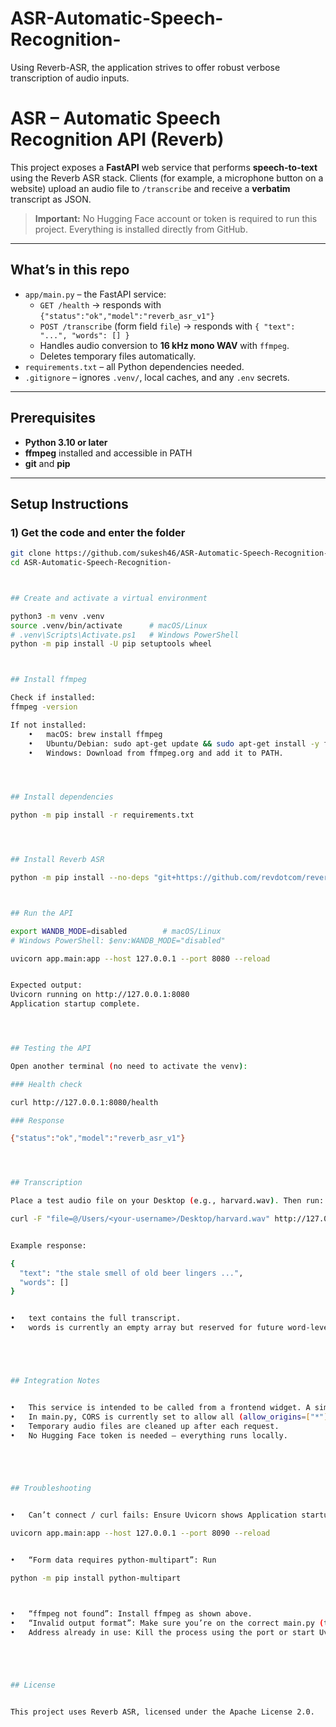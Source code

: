 # ASR-Automatic-Speech-Recognition-
Using Reverb-ASR, the application strives to offer robust verbose transcription of audio inputs.

# ASR – Automatic Speech Recognition API (Reverb)

This project exposes a **FastAPI** web service that performs **speech-to-text** using the Reverb ASR stack. Clients (for example, a microphone button on a website) upload an audio file to `/transcribe` and receive a **verbatim** transcript as JSON.

> **Important:** No Hugging Face account or token is required to run this project. Everything is installed directly from GitHub.  

---

## What’s in this repo

- `app/main.py` – the FastAPI service:
  - `GET /health` → responds with `{"status":"ok","model":"reverb_asr_v1"}`
  - `POST /transcribe` (form field `file`) → responds with `{ "text": "...", "words": [] }`
  - Handles audio conversion to **16 kHz mono WAV** with `ffmpeg`.
  - Deletes temporary files automatically.
- `requirements.txt` – all Python dependencies needed.
- `.gitignore` – ignores `.venv/`, local caches, and any `.env` secrets.

---

## Prerequisites

- **Python 3.10 or later**
- **ffmpeg** installed and accessible in PATH
- **git** and **pip**

---

## Setup Instructions

### 1) Get the code and enter the folder
```bash
git clone https://github.com/sukesh46/ASR-Automatic-Speech-Recognition-.git
cd ASR-Automatic-Speech-Recognition-



## Create and activate a virtual environment

python3 -m venv .venv
source .venv/bin/activate      # macOS/Linux
# .venv\Scripts\Activate.ps1   # Windows PowerShell
python -m pip install -U pip setuptools wheel



## Install ffmpeg

Check if installed:
ffmpeg -version

If not installed:
	•	macOS: brew install ffmpeg
	•	Ubuntu/Debian: sudo apt-get update && sudo apt-get install -y ffmpeg
	•	Windows: Download from ffmpeg.org and add it to PATH.




## Install dependencies

python -m pip install -r requirements.txt




## Install Reverb ASR

python -m pip install --no-deps "git+https://github.com/revdotcom/reverb.git"



## Run the API

export WANDB_MODE=disabled        # macOS/Linux
# Windows PowerShell: $env:WANDB_MODE="disabled"

uvicorn app.main:app --host 127.0.0.1 --port 8080 --reload


Expected output:
Uvicorn running on http://127.0.0.1:8080
Application startup complete.




## Testing the API

Open another terminal (no need to activate the venv):

### Health check

curl http://127.0.0.1:8080/health

### Response

{"status":"ok","model":"reverb_asr_v1"}




## Transcription

Place a test audio file on your Desktop (e.g., harvard.wav). Then run:

curl -F "file=@/Users/<your-username>/Desktop/harvard.wav" http://127.0.0.1:8080/transcribe


Example response:

{
  "text": "the stale smell of old beer lingers ...",
  "words": []
}


•	text contains the full transcript.
•	words is currently an empty array but reserved for future word-level timing output.





## Integration Notes


•	This service is intended to be called from a frontend widget. A simple button can record audio, send it to /transcribe, and display the returned text.
•	In main.py, CORS is currently set to allow all (allow_origins=["*"]). In production, restrict it to your actual domain.
•	Temporary audio files are cleaned up after each request.
•	No Hugging Face token is needed — everything runs locally.





## Troubleshooting


•	Can’t connect / curl fails: Ensure Uvicorn shows Application startup complete and that you’re calling the right port. If 8080 is busy, run:

uvicorn app.main:app --host 127.0.0.1 --port 8090 --reload


•	“Form data requires python-multipart”: Run

python -m pip install python-multipart



•	“ffmpeg not found”: Install ffmpeg as shown above.
•	“Invalid output format”: Make sure you’re on the correct main.py (the provided one, with no format="text" argument).
•	Address already in use: Kill the process using the port or start Uvicorn on another port.





## License


This project uses Reverb ASR, licensed under the Apache License 2.0.










